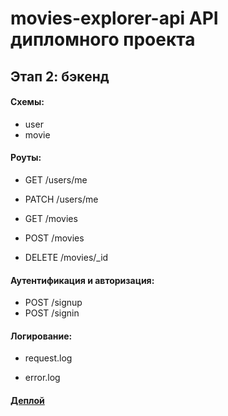 # movies-explorer-api API дипломного проекта
## Этап 2: бэкенд

#### Схемы:
* user
* movie

#### Роуты:
* GET /users/me
* PATCH /users/me

* GET /movies
* POST /movies
* DELETE /movies/_id 

#### Аутентификация и авторизация:
- POST /signup
- POST /signin 

#### Логирование:
- request.log
* error.log

#### [Деплой](http://api.mvs.nomoreparties.sbs)
